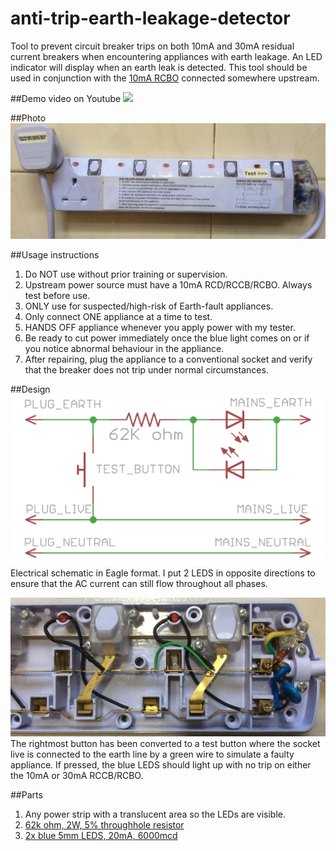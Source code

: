 # anti-trip-earth-leakage-detector

Tool to prevent circuit breaker trips on both 10mA and 30mA residual current breakers when encountering appliances with earth leakage. An LED indicator will display when an earth leak is detected. This tool should be used in conjunction with the [10mA RCBO](../10ma-rcbo) connected somewhere upstream.

##Demo video on Youtube
[![](http://img.youtube.com/vi/tSpie7baYFM/0.jpg)](http://www.youtube.com/watch?v=tSpie7baYFM)

##Photo
![Screen](anti-trip-earth-leakage-detector-front.jpg)

##Usage instructions

1. Do NOT use without prior training or supervision.
2. Upstream power source must have a 10mA RCD/RCCB/RCBO. Always test before use.
3. ONLY use for suspected/high-risk of Earth-fault appliances.
4. Only connect ONE appliance at a time to test.
5. HANDS OFF appliance whenever you apply power with my tester.
6. Be ready to cut power immediately once the blue light comes on or if you notice abnormal behaviour in the appliance.
7. After repairing, plug the appliance to a conventional socket and verify that the breaker does not trip under normal circumstances.

##Design
![Screen](anti-trip-earth-leakage-detector.png)
Electrical schematic in Eagle format. I put 2 LEDS in opposite directions to ensure that the AC current can still flow throughout all phases.

![Screen](anti-trip-earth-leakage-detector-internal.jpg)
The rightmost button has been converted to a test button where the socket live is connected to the earth line by a green wire to simulate a faulty appliance. If pressed, the blue LEDS should light up with no trip on either the 10mA or 30mA RCCB/RCBO.

##Parts
1. Any power strip with a translucent area so the LEDs are visible.
2. [62k ohm, 2W, 5% throughhole resistor](http://sg.element14.com/vishay-bc-components/pr02000206202jr500/metal-film-resistor-62-kohm-2/dp/3173483)
3. [2x blue 5mm LEDS, 20mA, 6000mcd](http://sg.element14.com/multicomp/mcl053ublc-2z-2-8/led-5mm-blue-600mcd-470nm/dp/2365811)
